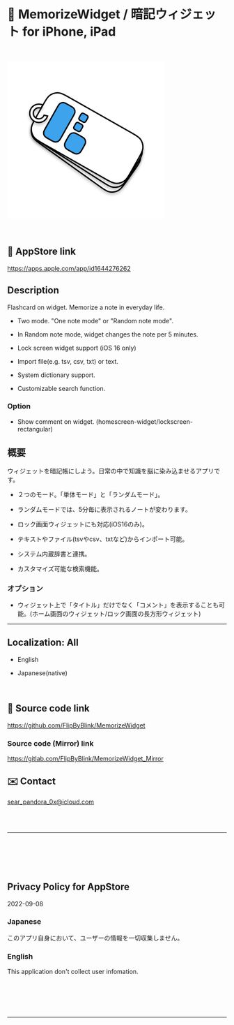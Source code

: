 # 📱 MemorizeWidget / 暗記ウィジェット for iPhone, iPad

<br>

![App icon](MemorizeWidget/Assets.xcassets/ClipedIcon.imageset/ClipedIcon360.png)

<br>

## 🔗 AppStore link

https://apps.apple.com/app/id1644276262


<!-- Manually sync below text between "/README.md(here)" and "Localizable.strings" and "AppStoreConnect/_/Description". -->

## Description
Flashcard on widget. Memorize a note in everyday life.

- Two mode. \"One note mode\" or \"Random note mode\".

- In Random note mode, widget changes the note per 5 minutes.

- Lock screen widget support (iOS 16 only)

- Import file(e.g. tsv, csv, txt) or text.

- System dictionary support.

- Customizable search function.

### Option
- Show comment on widget. (homescreen-widget/lockscreen-rectangular)


## 概要
ウィジェットを暗記帳にしよう。日常の中で知識を脳に染み込ませるアプリです。

- ２つのモード。「単体モード」と「ランダムモード」。

- ランダムモードでは、5分毎に表示されるノートが変わります。

- ロック画面ウィジェットにも対応(iOS16のみ)。

- テキストやファイル(tsvやcsv、txtなど)からインポート可能。

- システム内蔵辞書と連携。

- カスタマイズ可能な検索機能。

### オプション
- ウィジェット上で「タイトル」だけでなく「コメント」を表示することも可能。(ホーム画面のウィジェット/ロック画面の長方形ウィジェット)


---


## Localization: All
- English

- Japanese(native)


<br>


## 🧰 Source code link

https://github.com/FlipByBlink/MemorizeWidget


### Source code (Mirror) link

https://gitlab.com/FlipByBlink/MemorizeWidget_Mirror


## ✉️ Contact

sear_pandora_0x@icloud.com




<br>

<br>

------

<br>

<br>

<br>

<br>


## Privacy Policy for AppStore
2022-09-08

### Japanese
このアプリ自身において、ユーザーの情報を一切収集しません。


### English
This application don't collect user infomation.


<br>

<br>

<br>

<br>

------

<br>

<br>


<!-- URL "Support page for AppStore" -->
<!-- https://flipbyblink.github.io/MemorizeWidget/ -->

<!-- URL "Privacy Policy for AppStore" -->
<!-- https://flipbyblink.github.io/MemorizeWidget/#privacy-policy-for-appstore -->
